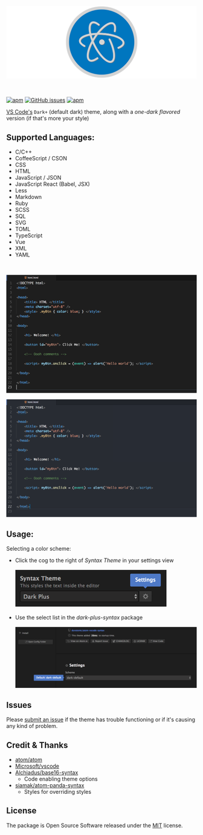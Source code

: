 ![atom-vscode](https://raw.githubusercontent.com/dunstontc/atom-vscode-syntax/dev/images/atom-vscode-banner.png)

<br/>

[![apm](https://img.shields.io/apm/v/dark-plus-syntax.svg)](https://atom.io/themes/dark-plus-syntax)
[![GitHub issues](https://img.shields.io/github/issues/dunstontc/atom-vscode-syntax.svg)](https://github.com/dunstontc/atom-vscode-syntax/issues)
[![apm](https://img.shields.io/apm/l/vim-mode.svg)](https://github.com/dunstontc/atom-vscode-syntax/blob/master/LICENSE.md)



[VS Code's](https://github.com/Microsoft/vscode/) `Dark+` (default dark) theme, along with a _one-dark flavored_ version (if that's more your style)<br/>

## Supported Languages:
- C/C++
- CoffeeScript / CSON
- CSS
- HTML
- JavaScript / JSON
- JavaScript React (Babel, JSX)
- Less
- Markdown
- Ruby
- SCSS
- SQL
- SVG
- TOML
- TypeScript
- Vue
- XML
- YAML

<br/>

![dark default](https://raw.githubusercontent.com/dunstontc/atom-vscode-syntax/dev/images/html-default.png)


![dark custom](https://raw.githubusercontent.com/dunstontc/atom-vscode-syntax/dev/images/html-custom.png)


## Usage:
Selecting a color scheme:
- Click the cog to the right of _Syntax Theme_ in your settings view <br/><br/>
    ![settings-view](https://raw.githubusercontent.com/dunstontc/atom-vscode-syntax/dev/images/usage-1.png) <br/><br/>
- Use the select list in the _dark-plus-syntax_ package <br/><br/>
    ![dark-plus-settings](https://raw.githubusercontent.com/dunstontc/atom-vscode-syntax/dev/images/usage-two.png)


## Issues
Please [submit an issue](https://github.com/dunstontc/atom-vscode-syntax/issues) if the theme has trouble functioning or if it's causing any kind of problem.


## Credit & Thanks
- [atom/atom](https://github.com/atom/atom)
- [Microsoft/vscode](https://github.com/Microsoft/vscode)
- [Alchiadus/base16-syntax](https://github.com/Alchiadus/base16-syntax)
  - Code enabling theme options
- [siamak/atom-panda-syntax](https://github.com/siamak/atom-panda-syntax)
  - Styles for overriding styles


## License
The package is Open Source Software released under the [MIT](https://github.com/dunstontc/atom-vscode-syntax/blob/master/LICENSE.md) license.
